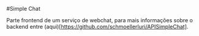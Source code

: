 #Simple Chat

Parte frontend de um serviço de webchat, para mais informações sobre o backend entre (aqui)[https://github.com/schmoellerIuri/APISimpleChat].
